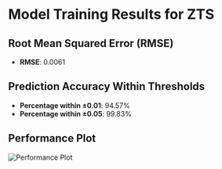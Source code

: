 # Model Training Results for ZTS

## Root Mean Squared Error (RMSE)
- **RMSE**: 0.0061

## Prediction Accuracy Within Thresholds
- **Percentage within ±0.01**: 94.57%
- **Percentage within ±0.05**: 99.83%

## Performance Plot
![Performance Plot](../imgs/ZTS.png)
